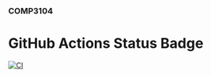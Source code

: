 ### COMP3104

# GitHub Actions Status Badge
[![CI](https://github.com/Sokmontrey/comp3104/actions/workflows/ci.yml/badge.svg)](https://github.com/Sokmontrey/comp3104/actions/workflows/ci.yml)